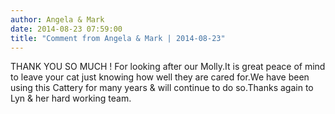 ```yaml
---
author: Angela & Mark
date: 2014-08-23 07:59:00
title: "Comment from Angela & Mark | 2014-08-23"
---
```

THANK YOU SO MUCH ! For looking after our Molly.It is great peace of mind to
leave your cat just knowing how well they are cared for.We have been using this
Cattery for many years &amp; will continue to do so.Thanks again to Lyn &amp;
her hard working team.

